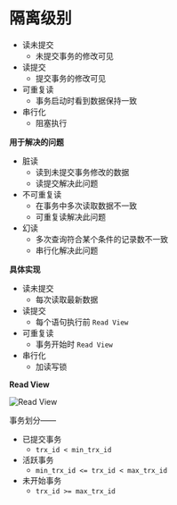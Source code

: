 # 隔离级别

- 读未提交
  - 未提交事务的修改可见
- 读提交
  - 提交事务的修改可见
- 可重复读
  - 事务启动时看到数据保持一致
- 串行化
  - 阻塞执行

**用于解决的问题**

- 脏读
  - 读到未提交事务修改的数据
  - 读提交解决此问题
- 不可重复读
  - 在事务中多次读取数据不一致
  - 可重复读解决此问题
- 幻读
  - 多次查询符合某个条件的记录数不一致
  - 串行化解决此问题

**具体实现**

- 读未提交
  - 每次读取最新数据
- 读提交
  - 每个语句执行前 `Read View`
- 可重复读
  - 事务开始时 `Read View`
- 串行化
  - 加读写锁

**Read View**

![Read View](https://cdn.xiaolincoding.com/gh/xiaolincoder/ImageHost4@main/mysql/%E4%BA%8B%E5%8A%A1%E9%9A%94%E7%A6%BB/readview%E7%BB%93%E6%9E%84.drawio.png)

事务划分——
- 已提交事务
  - `trx_id < min_trx_id`
- 活跃事务
  - `min_trx_id <= trx_id < max_trx_id`
- 未开始事务
  - `trx_id >= max_trx_id`
